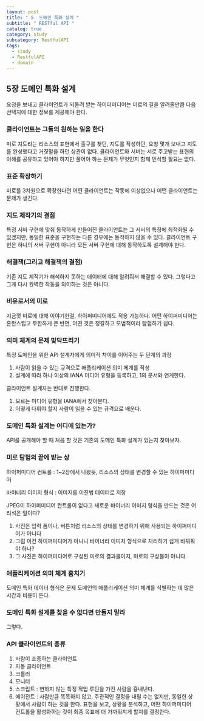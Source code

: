 ```yaml
---
layout: post
title: " 5. 도메인 특화 설계 "
subtitle: " RESTful API "
catalog: true
category: study
subcategory: RestfulAPI
tags:
  - study
  - RestfulAPI
  - domain
---
```


## 5장 도메인 특화 설계

요청을 보내고 클라이언트가 되돌려 받는 하이퍼미디어는 미로의 길을 알려줄만큼 다음 선택지에 대한 정보를 제공해야 한다.

### 클라이언트는 그들의 원하는 일을 한다

미로 지도라는 리소스의 표현에서 출구를 찾던, 지도를 작성하던, 요청 몇개 보내고 지도를 완성했다고 거짓말을 하던 상관이 없다. 클라이언트와 서버는 서로 주고받는 표현의 이해를 공유하고 있어야 하지만 풀어야 하는 문제가 무엇인지 함께 인식할 필요는 없다.

### 표준 확장하기

미로를 3차원으로 확장한다면 어떤 클라이언트는 작동에 이상없으나 어떤 클라이언트는 문제가 생긴다.

### 지도 제작기의 결점

특정 서버 구현에 맞춰 동작하게 만들어진 클라이언트는 그 서버의 특징에 최적화될 수 있겠지만, 동일한 표준을 구현하는 다른 경우에는 동작하지 않을 수 있다. 클라이언트 구현은 하나의 서버 구현이 아니라 모든 서버 구현에 대해 동작하도록 설계해야 한다.

### 해결책(그리고 해결책의 결점)

 기존 지도 제작기가 해석하지 못하는 데이터에 대해 알려줘서 해결할 수 있다. 그렇다고 그게 다시 완벽한 작동을 의미하는 것은 아니다.

### 비유로서의 미로

지금껏 미로에 대해 이야기한걸, 하이퍼미디어에도 적용 가능하다. 어떤 하이퍼미디어는 혼란스럽고 무한하게 큰 반면, 어떤 것은 정갈하고 모범적이라 탐험하기 쉽다.

### 의미 체계의 문제 맞닥뜨리기

 특정 도메인을 위한 API 설계자에게 의미적 차이를 이어주는 두 단계의 과정

1. 사람이 읽을 수 있는 규격으로 애플리케이션 의미 체계를 작성
2. 설계에 따라 하나 이상의 IANA 미디어 유형을 등록하고, 1의 문서와 연계한다.

클라이언트 설계자는 반대로 진행한다.

1. 모르는 미디어 유형을 IANA에서 찾아본다.
2. 어떻게 다뤄야 할지 사람이 읽을 수 있는 규격으로 배운다.

### 도메인 특화 설계는 어디에 있는가?

API를 공개해야 할 때 처음 할 것은 기존의 도메인 특화 설계가 있는지 찾아보자.

### 미로 탐험의 끝에 받는 상

하이퍼미디어 컨트롤 : 1~2장에서 나왔듯, 리소스의 상태를 변경할 수 있는 하이퍼미디어

바이너리 이미지 형식 : 이미지를 이진법 데이터로 저장

JPEG이 하이퍼미디어 컨트롤이 없다고 새로운 바이너리 이미지 형식을 만드는 것은 어리석은 일이다?

1.  사진은 입력 폼이나, 버튼처럼 리소스의 상태를 변경하기 위해 사용되는 하이퍼미디어가 아니다
2. 그럼 이건 하이퍼미디어가 아니니 바이너리 이미지 형식으로 처리하기 쉽게 바꿔줘야 하나?
3. 그 사진은 하이퍼미디어로 구성된 미로의 결과물이지, 미로의 구성물이 아니다.

### 애플리케이션 의미 체계 훔치기

도메인 특화 데이터 형식은 문제 도메인의 애플리케이션 의미 체계를 식별하는 데 많은 시간과 비용이 든다.

### 도메인 특화 설계를 찾을 수 없다면 만들지 말라

그렇다.

### API 클라이언트의 종류

1. 사람이 조종하는 클라이언트
2. 자동 클라이언트
3. 크롤러
4. 모니터
5. 스크립트 : 변하지 않는 특정 작업 루틴을 가진 사람을 흉내낸다.
6. 에이전트 : 사람만큼 똑똑하지 않고, 주관적인 결정을 내릴 수는 없지만, 동일한 상황에서 사람이 하는 것을 한다. 표현을 보고, 상황을 분석하고, 어떤 하이퍼미디어 컨트롤을 활성화하는 것이 최종 목표에 더 가까워지게 할지를 결정한다.